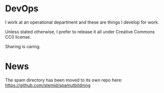DevOps
=====

I work at an operational department and these are things I develop for work. 

Unless stated otherwise, I prefer to release it all under Creative Commons CC0 license. 

Sharing is caring. 

News
====

The spam directory has been moved to its own repo here: https://github.com/stemid/spamutbildning
